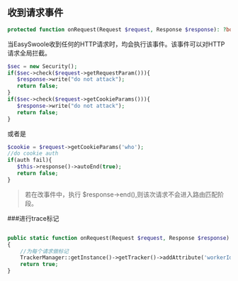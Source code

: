 ## 收到请求事件

```php
protected function onRequest(Request $request, Response $response): ?bool
```

当EasySwoole收到任何的HTTP请求时，均会执行该事件。该事件可以对HTTP请求全局拦截。

```php
$sec = new Security();
if($sec->check($request->getRequestParam())){
   $response->write("do not attack");
   return false;
}
if($sec->check($request->getCookieParams())){
   $response->write("do not attack");
   return false;
}
```

或者是

```php
$cookie = $request->getCookieParams('who');
//do cookie auth
if(auth fail){
   $this->response()->autoEnd(true);
   return false;
}
```

> 若在改事件中，执行 $response->end(),则该次请求不会进入路由匹配阶段。

###进行trace标记
```php

public static function onRequest(Request $request, Response $response): bool
{
    //为每个请求做标记
    TrackerManager::getInstance()->getTracker()->addAttribute('workerId', ServerManager::getInstance()->getSwooleServer()->worker_id);
    return true;
}
```

